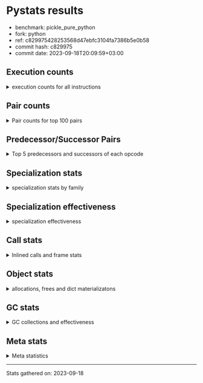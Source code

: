 
# Pystats results

- benchmark: pickle_pure_python
- fork: python
- ref: c829975428253568d47ebfc3104fa7386b5e0b58
- commit hash: c829975
- commit date: 2023-09-18T20:09:59+03:00

## Execution counts

<details>
<summary> execution counts for all instructions </summary>

|Name | Count | Self | Cumulative | Miss ratio | 
|---|---:|---:|---:|---:|
| LOAD_FAST | 241,095,780 | 24.9% | 24.9% |  |
| LOAD_ATTR_INSTANCE_VALUE | 82,560,000 | 8.5% | 33.4% |  |
| POP_JUMP_IF_FALSE | 56,832,000 | 5.9% | 39.2% |  |
| STORE_FAST | 48,695,340 | 5.0% | 44.3% |  |
| RESUME_CHECK | 41,529,720 | 4.3% | 48.6% |  |
| LOAD_GLOBAL_BUILTIN | 40,089,660 | 4.1% | 52.7% |  |
| LOAD_CONST | 35,520,000 | 3.7% | 56.3% |  |
| POP_TOP | 30,604,860 | 3.2% | 59.5% |  |
| RETURN_CONST | 26,304,000 | 2.7% | 62.2% |  |
| LOAD_GLOBAL_MODULE | 25,593,940 | 2.6% | 64.9% |  |
| COMPARE_OP_INT | 21,100,080 | 2.2% | 67.0% | 0.8% |
| LOAD_ATTR_METHOD_WITH_VALUES | 21,024,000 | 2.2% | 69.2% |  |
| CALL_PY_EXACT_ARGS | 19,602,240 | 2.0% | 71.2% | 4.9% |
| POP_JUMP_IF_NONE | 16,358,400 | 1.7% | 72.9% |  |
| LOAD_ATTR_METHOD_LAZY_DICT | 16,012,800 | 1.7% | 74.6% |  |
| TO_BOOL_ALWAYS_TRUE | 15,898,680 | 1.6% | 76.2% | 0.4% |
| RETURN_VALUE | 15,283,320 | 1.6% | 77.8% |  |
| LOAD_ATTR_METHOD_NO_DICT | 14,092,800 | 1.5% | 79.2% |  |
| CALL_BUILTIN_O | 13,670,400 | 1.4% | 80.6% |  |
| TO_BOOL_BOOL | 12,038,400 | 1.2% | 81.9% |  |
| PUSH_NULL | 10,963,500 | 1.1% | 83.0% |  |
| LOAD_ATTR_NONDESCRIPTOR_WITH_VALUES | 10,752,000 | 1.1% | 84.1% |  |
| CALL_BUILTIN_FAST | 10,617,600 | 1.1% | 85.2% |  |
| CALL_METHOD_DESCRIPTOR_FAST | 10,387,200 | 1.1% | 86.3% |  |
| POP_JUMP_IF_TRUE | 10,099,200 | 1.0% | 87.3% |  |
| CALL_BOUND_METHOD_EXACT_ARGS | 10,003,200 | 1.0% | 88.4% |  |
| CALL_METHOD_DESCRIPTOR_O | 9,964,800 | 1.0% | 89.4% |  |
| BINARY_OP | 9,352,920 | 1.0% | 90.4% |  |
| IS_OP | 9,196,800 | 0.9% | 91.3% |  |
| LOAD_FAST_LOAD_FAST | 8,908,800 | 0.9% | 92.2% |  |
| CALL_LEN | 7,680,000 | 0.8% | 93.0% |  |
| CALL | 6,223,640 | 0.6% | 93.7% |  |
| CALL_METHOD_DESCRIPTOR_NOARGS | 6,105,600 | 0.6% | 94.3% |  |
| CALL_PY_WITH_DEFAULTS | 5,952,000 | 0.6% | 94.9% |  |
| CALL_TYPE_1 | 4,588,800 | 0.5% | 95.4% |  |
| JUMP_FORWARD | 4,339,200 | 0.4% | 95.8% |  |
| CONTAINS_OP | 3,840,000 | 0.4% | 96.2% |  |
| BUILD_TUPLE | 3,820,860 | 0.4% | 96.6% |  |
| TO_BOOL_INT | 3,782,400 | 0.4% | 97.0% |  |
| STORE_SUBSCR_DICT | 3,782,400 | 0.4% | 97.4% |  |
| CALL_METHOD_DESCRIPTOR_FAST_WITH_KEYWORDS | 3,571,200 | 0.4% | 97.8% |  |
| EXTENDED_ARG | 3,552,000 | 0.4% | 98.1% |  |
| FOR_ITER_LIST | 3,283,200 | 0.3% | 98.5% |  |
| JUMP_BACKWARD | 3,191,040 | 0.3% | 98.8% |  |
| UNPACK_SEQUENCE_TWO_TUPLE | 2,553,600 | 0.3% | 99.1% |  |
| STORE_FAST_STORE_FAST | 2,553,600 | 0.3% | 99.3% |  |
| BINARY_SUBSCR_TUPLE_INT | 1,324,800 | 0.1% | 99.5% |  |
| COMPARE_OP | 1,028,960 | 0.1% | 99.6% |  |
| STORE_ATTR_INSTANCE_VALUE | 864,000 | 0.1% | 99.7% |  |
| COPY | 614,400 | 0.1% | 99.7% |  |
| SWAP | 556,800 | 0.1% | 99.8% |  |
| LOAD_ATTR | 403,680 | 0.0% | 99.8% |  |
| NOP | 230,460 | 0.0% | 99.8% |  |
| GET_ITER | 193,020 | 0.0% | 99.9% |  |
| LOAD_ATTR_MODULE | 192,220 | 0.0% | 99.9% |  |
| CALL_KW | 153,600 | 0.0% | 99.9% |  |
| CALL_BUILTIN_CLASS | 134,460 | 0.0% | 99.9% |  |
| CALL_ISINSTANCE | 115,200 | 0.0% | 99.9% |  |
| FOR_ITER_TUPLE | 99,840 | 0.0% | 99.9% |  |
| POP_JUMP_IF_NOT_NONE | 96,000 | 0.0% | 99.9% |  |
| TO_BOOL_NONE | 77,880 | 0.0% | 100.0% | 73.5% |
| INTERPRETER_EXIT | 76,800 | 0.0% | 100.0% |  |
| BUILD_MAP | 76,800 | 0.0% | 100.0% |  |
| EXIT_INIT_CHECK | 57,600 | 0.0% | 100.0% |  |
| COMPARE_OP_STR | 57,600 | 0.0% | 100.0% |  |
| CALL_ALLOC_AND_ENTER_INIT | 57,600 | 0.0% | 100.0% |  |
| TO_BOOL | 38,440 | 0.0% | 100.0% |  |
| BINARY_SUBSCR_LIST_INT | 38,400 | 0.0% | 100.0% |  |
| CALL_FUNCTION_EX | 19,320 | 0.0% | 100.0% |  |
| LOAD_FAST_CHECK | 19,200 | 0.0% | 100.0% |  |
| BINARY_SUBSCR_DICT | 19,200 | 0.0% | 100.0% |  |
| BINARY_OP_ADD_INT | 19,200 | 0.0% | 100.0% |  |
| FOR_ITER_RANGE | 1,020 | 0.0% | 100.0% |  |
| LOAD_DEREF | 180 | 0.0% | 100.0% |  |
| LOAD_GLOBAL | 160 | 0.0% | 100.0% |  |
| LOAD_ATTR_WITH_HINT | 60 | 0.0% | 100.0% |  |
| LIST_EXTEND | 60 | 0.0% | 100.0% |  |
| COPY_FREE_VARS | 60 | 0.0% | 100.0% |  |
| CALL_INTRINSIC_1 | 60 | 0.0% | 100.0% |  |
| BUILD_LIST | 60 | 0.0% | 100.0% |  |
| BINARY_OP_SUBTRACT_FLOAT | 60 | 0.0% | 100.0% |  |


</details>

## Pair counts

<details>
<summary> Pair counts for top 100 pairs </summary>

|Pair | Count | Self | Cumulative | 
|---|---:|---:|---:|
| LOAD_FAST LOAD_ATTR_INSTANCE_VALUE | 82,560,000 | 8.5% | 8.5% |
| STORE_FAST LOAD_FAST | 39,997,620 | 4.1% | 12.6% |
| POP_JUMP_IF_FALSE LOAD_FAST | 35,712,000 | 3.7% | 16.3% |
| RESUME_CHECK LOAD_FAST | 35,424,000 | 3.7% | 20.0% |
| LOAD_GLOBAL_BUILTIN LOAD_FAST | 30,720,060 | 3.2% | 23.1% |
| RETURN_CONST POP_TOP | 20,313,600 | 2.1% | 25.2% |
| CALL_PY_EXACT_ARGS RESUME_CHECK | 19,584,000 | 2.0% | 27.3% |
| LOAD_FAST POP_JUMP_IF_NONE | 16,358,400 | 1.7% | 28.9% |
| TO_BOOL_ALWAYS_TRUE POP_JUMP_IF_FALSE | 15,897,600 | 1.6% | 30.6% |
| LOAD_ATTR_INSTANCE_VALUE TO_BOOL_ALWAYS_TRUE | 15,897,600 | 1.6% | 32.2% |
| LOAD_FAST LOAD_ATTR_METHOD_WITH_VALUES | 15,014,400 | 1.5% | 33.8% |
| LOAD_ATTR_METHOD_WITH_VALUES LOAD_FAST | 15,014,400 | 1.5% | 35.3% |
| COMPARE_OP_INT POP_JUMP_IF_FALSE | 15,010,560 | 1.5% | 36.9% |
| LOAD_CONST COMPARE_OP_INT | 14,876,160 | 1.5% | 38.4% |
| LOAD_FAST CALL_BUILTIN_O | 13,593,600 | 1.4% | 39.8% |
| LOAD_FAST CALL_PY_EXACT_ARGS | 13,536,000 | 1.4% | 41.2% |
| LOAD_FAST LOAD_CONST | 13,420,800 | 1.4% | 42.6% |
| TO_BOOL_BOOL POP_JUMP_IF_FALSE | 11,731,200 | 1.2% | 43.8% |
| POP_JUMP_IF_NONE LOAD_FAST | 11,712,000 | 1.2% | 45.0% |
| LOAD_FAST PUSH_NULL | 10,752,000 | 1.1% | 46.1% |
| LOAD_FAST LOAD_ATTR_NONDESCRIPTOR_WITH_VALUES | 10,483,200 | 1.1% | 47.2% |
| POP_TOP RETURN_CONST | 10,406,400 | 1.1% | 48.3% |
| CALL_METHOD_DESCRIPTOR_FAST STORE_FAST | 10,387,200 | 1.1% | 49.3% |
| RETURN_VALUE POP_TOP | 10,080,000 | 1.0% | 50.4% |
| LOAD_ATTR_INSTANCE_VALUE LOAD_ATTR_METHOD_LAZY_DICT | 10,003,200 | 1.0% | 51.4% |
| CALL_BOUND_METHOD_EXACT_ARGS RESUME_CHECK | 10,003,200 | 1.0% | 52.4% |
| LOAD_FAST CALL_METHOD_DESCRIPTOR_O | 9,945,600 | 1.0% | 53.5% |
| LOAD_ATTR_METHOD_LAZY_DICT LOAD_FAST | 9,945,600 | 1.0% | 54.5% |
| CALL_METHOD_DESCRIPTOR_O RETURN_VALUE | 9,945,600 | 1.0% | 55.5% |
| POP_TOP LOAD_FAST | 9,251,520 | 1.0% | 56.5% |
| IS_OP POP_JUMP_IF_FALSE | 9,196,800 | 0.9% | 57.4% |
| STORE_FAST LOAD_GLOBAL_BUILTIN | 8,390,400 | 0.9% | 58.3% |
| POP_JUMP_IF_FALSE LOAD_GLOBAL_BUILTIN | 8,390,400 | 0.9% | 59.2% |
| LOAD_ATTR_INSTANCE_VALUE LOAD_CONST | 7,603,200 | 0.8% | 59.9% |
| CALL_LEN STORE_FAST | 7,564,800 | 0.8% | 60.7% |
| LOAD_CONST LOAD_FAST | 6,432,000 | 0.7% | 61.4% |
| LOAD_ATTR_INSTANCE_VALUE STORE_FAST | 6,182,400 | 0.6% | 62.0% |
| POP_JUMP_IF_TRUE LOAD_FAST | 6,105,600 | 0.6% | 62.7% |
| LOAD_ATTR_NONDESCRIPTOR_WITH_VALUES COMPARE_OP_INT | 6,086,400 | 0.6% | 63.3% |
| LOAD_FAST LOAD_ATTR_METHOD_LAZY_DICT | 6,009,600 | 0.6% | 63.9% |
| LOAD_ATTR_METHOD_LAZY_DICT CALL_METHOD_DESCRIPTOR_NOARGS | 6,009,600 | 0.6% | 64.5% |
| POP_JUMP_IF_FALSE RETURN_CONST | 5,971,200 | 0.6% | 65.1% |
| COMPARE_OP_INT POP_JUMP_IF_TRUE | 5,971,200 | 0.6% | 65.8% |
| LOAD_ATTR_INSTANCE_VALUE LOAD_ATTR_METHOD_WITH_VALUES | 5,952,000 | 0.6% | 66.4% |
| CALL_PY_WITH_DEFAULTS RESUME_CHECK | 5,952,000 | 0.6% | 67.0% |
| LOAD_FAST TO_BOOL_BOOL | 5,894,400 | 0.6% | 67.6% |
| CALL_METHOD_DESCRIPTOR_NOARGS LOAD_FAST | 5,894,400 | 0.6% | 68.2% |
| LOAD_ATTR_INSTANCE_VALUE TO_BOOL_BOOL | 5,875,200 | 0.6% | 68.8% |
| PUSH_NULL LOAD_FAST | 5,836,920 | 0.6% | 69.4% |
| RETURN_CONST STORE_FAST | 5,836,800 | 0.6% | 70.0% |
| RESUME_CHECK RETURN_CONST | 5,836,800 | 0.6% | 70.6% |
| LOAD_ATTR_METHOD_WITH_VALUES CALL_PY_WITH_DEFAULTS | 5,836,800 | 0.6% | 71.2% |
| LOAD_ATTR_METHOD_NO_DICT LOAD_GLOBAL_BUILTIN | 5,836,800 | 0.6% | 71.8% |
| LOAD_ATTR_INSTANCE_VALUE LOAD_ATTR_METHOD_NO_DICT | 5,836,800 | 0.6% | 72.4% |
| CALL_BUILTIN_O CALL_METHOD_DESCRIPTOR_FAST | 5,836,800 | 0.6% | 73.0% |
| LOAD_FAST CALL | 5,798,420 | 0.6% | 73.6% |
| CALL RESUME_CHECK | 5,798,400 | 0.6% | 74.2% |
| LOAD_FAST CALL_BUILTIN_FAST | 5,760,000 | 0.6% | 74.8% |
| LOAD_GLOBAL_MODULE LOAD_GLOBAL_MODULE | 5,740,880 | 0.6% | 75.4% |
| LOAD_GLOBAL_MODULE LOAD_CONST | 5,740,800 | 0.6% | 76.0% |
| CALL_BUILTIN_FAST BINARY_OP | 5,740,800 | 0.6% | 76.6% |
| POP_JUMP_IF_FALSE LOAD_GLOBAL_MODULE | 5,184,000 | 0.5% | 77.1% |
| LOAD_ATTR_INSTANCE_VALUE LOAD_FAST | 5,145,600 | 0.5% | 77.6% |
| RETURN_VALUE CALL_BOUND_METHOD_EXACT_ARGS | 5,088,000 | 0.5% | 78.2% |
| CALL_BUILTIN_FAST STORE_FAST | 4,780,800 | 0.5% | 78.7% |
| LOAD_FAST LOAD_GLOBAL_BUILTIN | 4,665,600 | 0.5% | 79.1% |
| LOAD_FAST LOAD_GLOBAL_MODULE | 4,646,400 | 0.5% | 79.6% |
| LOAD_ATTR_INSTANCE_VALUE LOAD_GLOBAL_MODULE | 4,608,000 | 0.5% | 80.1% |
| PUSH_NULL LOAD_FAST_LOAD_FAST | 4,588,800 | 0.5% | 80.6% |
| POP_JUMP_IF_NONE LOAD_GLOBAL_BUILTIN | 4,569,600 | 0.5% | 81.0% |
| LOAD_GLOBAL_MODULE IS_OP | 4,569,600 | 0.5% | 81.5% |
| LOAD_GLOBAL_MODULE CALL_BUILTIN_FAST | 4,569,600 | 0.5% | 82.0% |
| LOAD_CONST LOAD_GLOBAL_MODULE | 4,569,600 | 0.5% | 82.5% |
| LOAD_ATTR_METHOD_NO_DICT LOAD_FAST | 4,569,600 | 0.5% | 82.9% |
| LOAD_FAST_LOAD_FAST CALL_PY_EXACT_ARGS | 4,550,400 | 0.5% | 83.4% |
| LOAD_GLOBAL_BUILTIN STORE_FAST | 4,531,200 | 0.5% | 83.9% |
| LOAD_GLOBAL_BUILTIN IS_OP | 4,531,200 | 0.5% | 84.3% |
| LOAD_FAST CALL_TYPE_1 | 4,531,200 | 0.5% | 84.8% |
| LOAD_FAST CALL_METHOD_DESCRIPTOR_FAST | 4,531,200 | 0.5% | 85.3% |
| LOAD_ATTR_NONDESCRIPTOR_WITH_VALUES LOAD_ATTR_METHOD_NO_DICT | 4,531,200 | 0.5% | 85.7% |
| CALL_TYPE_1 STORE_FAST | 4,531,200 | 0.5% | 86.2% |
| BINARY_OP CALL_BOUND_METHOD_EXACT_ARGS | 4,377,600 | 0.5% | 86.7% |
| JUMP_FORWARD LOAD_FAST | 4,185,600 | 0.4% | 87.1% |
| POP_JUMP_IF_TRUE LOAD_GLOBAL_BUILTIN | 3,993,600 | 0.4% | 87.5% |
| LOAD_FAST CALL_LEN | 3,897,600 | 0.4% | 87.9% |
| CALL_BUILTIN_O LOAD_FAST | 3,840,000 | 0.4% | 88.3% |
| LOAD_FAST_LOAD_FAST BUILD_TUPLE | 3,801,600 | 0.4% | 88.7% |
| LOAD_ATTR_INSTANCE_VALUE CONTAINS_OP | 3,801,600 | 0.4% | 89.1% |
| TO_BOOL_INT POP_JUMP_IF_FALSE | 3,782,400 | 0.4% | 89.5% |
| STORE_SUBSCR_DICT RETURN_CONST | 3,782,400 | 0.4% | 89.9% |
| POP_TOP LOAD_FAST_LOAD_FAST | 3,782,400 | 0.4% | 90.3% |
| LOAD_GLOBAL_MODULE RETURN_VALUE | 3,782,400 | 0.4% | 90.6% |
| LOAD_ATTR_INSTANCE_VALUE TO_BOOL_INT | 3,782,400 | 0.4% | 91.0% |
| LOAD_ATTR_INSTANCE_VALUE LOAD_GLOBAL_BUILTIN | 3,782,400 | 0.4% | 91.4% |
| LOAD_ATTR_INSTANCE_VALUE CALL_LEN | 3,782,400 | 0.4% | 91.8% |
| CONTAINS_OP POP_JUMP_IF_TRUE | 3,782,400 | 0.4% | 92.2% |
| CALL_BUILTIN_O STORE_SUBSCR_DICT | 3,782,400 | 0.4% | 92.6% |
| BUILD_TUPLE LOAD_FAST | 3,782,400 | 0.4% | 93.0% |
| LOAD_CONST LOAD_CONST | 3,724,800 | 0.4% | 93.4% |
| LOAD_FAST LOAD_ATTR_METHOD_NO_DICT | 3,705,600 | 0.4% | 93.7% |


</details>

## Predecessor/Successor Pairs

<details>
<summary> Top 5 predecessors and successors of each opcode </summary>

### CACHE

<details>
<summary> Successors and predecessors for CACHE </summary>

|Predecessors | Count | Percentage | 
|---|---:|---:|

|Successors | Count | Percentage | 
|---|---:|---:|
| RESUME_CHECK | 76,800 | 100.0% |


</details>

### EXIT_INIT_CHECK

<details>
<summary> Successors and predecessors for EXIT_INIT_CHECK </summary>

|Predecessors | Count | Percentage | 
|---|---:|---:|
| RETURN_CONST | 57,600 | 100.0% |

|Successors | Count | Percentage | 
|---|---:|---:|
| RETURN_VALUE | 57,600 | 100.0% |


</details>

### GET_ITER

<details>
<summary> Successors and predecessors for GET_ITER </summary>

|Predecessors | Count | Percentage | 
|---|---:|---:|
| LOAD_FAST | 173,820 | 90.1% |
| CALL_METHOD_DESCRIPTOR_FAST_WITH_KEYWORDS | 19,200 | 9.9% |

|Successors | Count | Percentage | 
|---|---:|---:|
| FOR_ITER_LIST | 153,600 | 79.6% |
| FOR_ITER_TUPLE | 39,360 | 20.4% |
| FOR_ITER_RANGE | 60 | 0.0% |


</details>

### INTERPRETER_EXIT

<details>
<summary> Successors and predecessors for INTERPRETER_EXIT </summary>

|Predecessors | Count | Percentage | 
|---|---:|---:|
| RETURN_CONST | 76,800 | 100.0% |

|Successors | Count | Percentage | 
|---|---:|---:|


</details>

### NOP

<details>
<summary> Successors and predecessors for NOP </summary>

|Predecessors | Count | Percentage | 
|---|---:|---:|
| STORE_FAST | 153,600 | 66.6% |
| STORE_ATTR_INSTANCE_VALUE | 57,600 | 25.0% |
| POP_JUMP_IF_FALSE | 19,200 | 8.3% |
| POP_TOP | 60 | 0.0% |

|Successors | Count | Percentage | 
|---|---:|---:|
| LOAD_GLOBAL_BUILTIN | 153,600 | 66.6% |
| LOAD_FAST | 76,800 | 33.3% |
| LOAD_DEREF | 60 | 0.0% |


</details>

### POP_TOP

<details>
<summary> Successors and predecessors for POP_TOP </summary>

|Predecessors | Count | Percentage | 
|---|---:|---:|
| RETURN_CONST | 20,313,600 | 66.4% |
| RETURN_VALUE | 10,080,000 | 32.9% |
| CALL_BUILTIN_O | 115,200 | 0.4% |
| POP_JUMP_IF_FALSE | 57,600 | 0.2% |
| CALL_KW | 19,200 | 0.1% |

|Successors | Count | Percentage | 
|---|---:|---:|
| RETURN_CONST | 10,406,400 | 34.0% |
| LOAD_FAST | 9,251,520 | 30.2% |
| LOAD_FAST_LOAD_FAST | 3,782,400 | 12.4% |
| EXTENDED_ARG | 3,552,000 | 11.6% |
| JUMP_BACKWARD | 3,170,880 | 10.4% |


</details>

### PUSH_NULL

<details>
<summary> Successors and predecessors for PUSH_NULL </summary>

|Predecessors | Count | Percentage | 
|---|---:|---:|
| LOAD_FAST | 10,752,000 | 98.1% |
| LOAD_ATTR_MODULE | 172,960 | 1.6% |
| LOAD_ATTR | 38,420 | 0.4% |
| LOAD_DEREF | 120 | 0.0% |

|Successors | Count | Percentage | 
|---|---:|---:|
| LOAD_FAST | 5,836,920 | 53.2% |
| LOAD_FAST_LOAD_FAST | 4,588,800 | 41.9% |
| LOAD_GLOBAL_MODULE | 364,800 | 3.3% |
| CALL | 172,980 | 1.6% |


</details>

### RETURN_VALUE

<details>
<summary> Successors and predecessors for RETURN_VALUE </summary>

|Predecessors | Count | Percentage | 
|---|---:|---:|
| CALL_METHOD_DESCRIPTOR_O | 9,945,600 | 65.1% |
| LOAD_GLOBAL_MODULE | 3,782,400 | 24.7% |
| BINARY_OP | 1,305,600 | 8.5% |
| LOAD_FAST | 96,000 | 0.6% |
| EXIT_INIT_CHECK | 57,600 | 0.4% |

|Successors | Count | Percentage | 
|---|---:|---:|
| POP_TOP | 10,080,000 | 66.0% |
| CALL_BOUND_METHOD_EXACT_ARGS | 5,088,000 | 33.3% |
| LOAD_FAST | 57,600 | 0.4% |
| STORE_FAST | 38,400 | 0.3% |
| UNPACK_SEQUENCE_TWO_TUPLE | 19,200 | 0.1% |


</details>

### TO_BOOL

<details>
<summary> Successors and predecessors for TO_BOOL </summary>

|Predecessors | Count | Percentage | 
|---|---:|---:|
| LOAD_FAST | 38,400 | 99.9% |
| TO_BOOL | 40 | 0.1% |

|Successors | Count | Percentage | 
|---|---:|---:|
| POP_JUMP_IF_TRUE | 38,400 | 99.9% |
| TO_BOOL | 40 | 0.1% |


</details>

### BINARY_OP

<details>
<summary> Successors and predecessors for BINARY_OP </summary>

|Predecessors | Count | Percentage | 
|---|---:|---:|
| CALL_BUILTIN_FAST | 5,740,800 | 61.4% |
| LOAD_FAST | 3,590,420 | 38.4% |
| LOAD_CONST | 19,200 | 0.2% |
| BINARY_OP | 2,500 | 0.0% |

|Successors | Count | Percentage | 
|---|---:|---:|
| CALL_BOUND_METHOD_EXACT_ARGS | 4,377,600 | 46.8% |
| LOAD_FAST | 3,590,400 | 38.4% |
| RETURN_VALUE | 1,305,600 | 14.0% |
| CALL_BUILTIN_O | 57,600 | 0.6% |
| LOAD_CONST | 19,200 | 0.2% |


</details>

### BUILD_LIST

<details>
<summary> Successors and predecessors for BUILD_LIST </summary>

|Predecessors | Count | Percentage | 
|---|---:|---:|
| LOAD_FAST | 60 | 100.0% |

|Successors | Count | Percentage | 
|---|---:|---:|
| LOAD_DEREF | 60 | 100.0% |


</details>

### BUILD_MAP

<details>
<summary> Successors and predecessors for BUILD_MAP </summary>

|Predecessors | Count | Percentage | 
|---|---:|---:|
| STORE_ATTR_INSTANCE_VALUE | 57,600 | 75.0% |
| LOAD_FAST | 19,200 | 25.0% |

|Successors | Count | Percentage | 
|---|---:|---:|
| LOAD_FAST | 57,600 | 75.0% |
| CALL_FUNCTION_EX | 19,200 | 25.0% |


</details>

### BUILD_TUPLE

<details>
<summary> Successors and predecessors for BUILD_TUPLE </summary>

|Predecessors | Count | Percentage | 
|---|---:|---:|
| LOAD_FAST_LOAD_FAST | 3,801,600 | 99.5% |
| LOAD_FAST_CHECK | 19,200 | 0.5% |
| LOAD_GLOBAL_MODULE | 60 | 0.0% |

|Successors | Count | Percentage | 
|---|---:|---:|
| LOAD_FAST | 3,782,400 | 99.0% |
| RETURN_VALUE | 19,200 | 0.5% |
| CALL_BUILTIN_FAST | 19,200 | 0.5% |
| STORE_FAST | 60 | 0.0% |


</details>

### CALL

<details>
<summary> Successors and predecessors for CALL </summary>

|Predecessors | Count | Percentage | 
|---|---:|---:|
| LOAD_FAST | 5,798,420 | 93.2% |
| PUSH_NULL | 172,980 | 2.8% |
| LOAD_ATTR_NONDESCRIPTOR_WITH_VALUES | 134,400 | 2.2% |
| LOAD_FAST_LOAD_FAST | 57,600 | 0.9% |
| LOAD_ATTR_METHOD_LAZY_DICT | 57,600 | 0.9% |

|Successors | Count | Percentage | 
|---|---:|---:|
| RESUME_CHECK | 5,798,400 | 93.2% |
| LOAD_FAST | 172,860 | 2.8% |
| CALL_BUILTIN_CLASS | 134,420 | 2.2% |
| STORE_FAST | 115,260 | 1.9% |
| CALL | 2,640 | 0.0% |


</details>

### CALL_FUNCTION_EX

<details>
<summary> Successors and predecessors for CALL_FUNCTION_EX </summary>

|Predecessors | Count | Percentage | 
|---|---:|---:|
| BUILD_MAP | 19,200 | 99.4% |
| LOAD_FAST | 60 | 0.3% |
| CALL_INTRINSIC_1 | 60 | 0.3% |

|Successors | Count | Percentage | 
|---|---:|---:|
| POP_TOP | 19,200 | 99.4% |
| RESUME_CHECK | 60 | 0.3% |
| COPY_FREE_VARS | 60 | 0.3% |


</details>

### CALL_INTRINSIC_1

<details>
<summary> Successors and predecessors for CALL_INTRINSIC_1 </summary>

|Predecessors | Count | Percentage | 
|---|---:|---:|
| LIST_EXTEND | 60 | 100.0% |

|Successors | Count | Percentage | 
|---|---:|---:|
| CALL_FUNCTION_EX | 60 | 100.0% |


</details>

### CALL_KW

<details>
<summary> Successors and predecessors for CALL_KW </summary>

|Predecessors | Count | Percentage | 
|---|---:|---:|
| LOAD_CONST | 153,600 | 100.0% |

|Successors | Count | Percentage | 
|---|---:|---:|
| RESUME_CHECK | 57,600 | 37.5% |
| LOAD_ATTR_METHOD_WITH_VALUES | 57,600 | 37.5% |
| STORE_FAST | 19,200 | 12.5% |
| POP_TOP | 19,200 | 12.5% |


</details>

### COMPARE_OP

<details>
<summary> Successors and predecessors for COMPARE_OP </summary>

|Predecessors | Count | Percentage | 
|---|---:|---:|
| LOAD_CONST | 541,440 | 52.6% |
| COPY | 480,000 | 46.6% |
| COMPARE_OP | 4,400 | 0.4% |
| COMPARE_OP_INT | 3,120 | 0.3% |

|Successors | Count | Percentage | 
|---|---:|---:|
| POP_JUMP_IF_FALSE | 1,021,440 | 99.3% |
| COMPARE_OP | 4,400 | 0.4% |
| COMPARE_OP_INT | 3,120 | 0.3% |


</details>

### CONTAINS_OP

<details>
<summary> Successors and predecessors for CONTAINS_OP </summary>

|Predecessors | Count | Percentage | 
|---|---:|---:|
| LOAD_ATTR_INSTANCE_VALUE | 3,801,600 | 99.0% |
| LOAD_FAST | 38,400 | 1.0% |

|Successors | Count | Percentage | 
|---|---:|---:|
| POP_JUMP_IF_TRUE | 3,782,400 | 98.5% |
| POP_JUMP_IF_FALSE | 57,600 | 1.5% |


</details>

### COPY

<details>
<summary> Successors and predecessors for COPY </summary>

|Predecessors | Count | Percentage | 
|---|---:|---:|
| SWAP | 556,800 | 90.6% |
| LOAD_FAST | 57,600 | 9.4% |

|Successors | Count | Percentage | 
|---|---:|---:|
| COMPARE_OP | 480,000 | 78.1% |
| COMPARE_OP_INT | 76,800 | 12.5% |
| TO_BOOL_BOOL | 57,600 | 9.4% |


</details>

### COPY_FREE_VARS

<details>
<summary> Successors and predecessors for COPY_FREE_VARS </summary>

|Predecessors | Count | Percentage | 
|---|---:|---:|
| CALL_FUNCTION_EX | 60 | 100.0% |

|Successors | Count | Percentage | 
|---|---:|---:|
| RESUME_CHECK | 60 | 100.0% |


</details>

### EXTENDED_ARG

<details>
<summary> Successors and predecessors for EXTENDED_ARG </summary>

|Predecessors | Count | Percentage | 
|---|---:|---:|
| POP_TOP | 3,552,000 | 100.0% |

|Successors | Count | Percentage | 
|---|---:|---:|
| JUMP_FORWARD | 3,552,000 | 100.0% |


</details>

### IS_OP

<details>
<summary> Successors and predecessors for IS_OP </summary>

|Predecessors | Count | Percentage | 
|---|---:|---:|
| LOAD_GLOBAL_MODULE | 4,569,600 | 49.7% |
| LOAD_GLOBAL_BUILTIN | 4,531,200 | 49.3% |
| CALL_TYPE_1 | 57,600 | 0.6% |
| LOAD_FAST_LOAD_FAST | 38,400 | 0.4% |

|Successors | Count | Percentage | 
|---|---:|---:|
| POP_JUMP_IF_FALSE | 9,196,800 | 100.0% |


</details>

### JUMP_BACKWARD

<details>
<summary> Successors and predecessors for JUMP_BACKWARD </summary>

|Predecessors | Count | Percentage | 
|---|---:|---:|
| POP_TOP | 3,170,880 | 99.4% |
| STORE_FAST | 19,200 | 0.6% |
| FOR_ITER_TUPLE | 960 | 0.0% |

|Successors | Count | Percentage | 
|---|---:|---:|
| FOR_ITER_LIST | 3,129,600 | 98.1% |
| FOR_ITER_TUPLE | 60,480 | 1.9% |
| FOR_ITER_RANGE | 960 | 0.0% |


</details>

### JUMP_FORWARD

<details>
<summary> Successors and predecessors for JUMP_FORWARD </summary>

|Predecessors | Count | Percentage | 
|---|---:|---:|
| EXTENDED_ARG | 3,552,000 | 81.9% |
| POP_JUMP_IF_FALSE | 460,800 | 10.6% |
| POP_TOP | 307,200 | 7.1% |
| STORE_FAST | 19,200 | 0.4% |

|Successors | Count | Percentage | 
|---|---:|---:|
| LOAD_FAST | 4,185,600 | 96.5% |
| LOAD_FAST_LOAD_FAST | 134,400 | 3.1% |
| LOAD_GLOBAL_BUILTIN | 19,200 | 0.4% |


</details>

### LIST_EXTEND

<details>
<summary> Successors and predecessors for LIST_EXTEND </summary>

|Predecessors | Count | Percentage | 
|---|---:|---:|
| LOAD_DEREF | 60 | 100.0% |

|Successors | Count | Percentage | 
|---|---:|---:|
| CALL_INTRINSIC_1 | 60 | 100.0% |


</details>

### LOAD_ATTR

<details>
<summary> Successors and predecessors for LOAD_ATTR </summary>

|Predecessors | Count | Percentage | 
|---|---:|---:|
| LOAD_FAST | 268,840 | 66.6% |
| LOAD_ATTR_INSTANCE_VALUE | 115,200 | 28.5% |
| LOAD_GLOBAL_MODULE | 19,260 | 4.8% |
| LOAD_ATTR | 360 | 0.1% |
| LOAD_GLOBAL | 20 | 0.0% |

|Successors | Count | Percentage | 
|---|---:|---:|
| STORE_FAST | 192,000 | 47.6% |
| LOAD_FAST | 172,800 | 42.8% |
| PUSH_NULL | 38,420 | 9.5% |
| LOAD_ATTR | 360 | 0.1% |
| LOAD_ATTR_MODULE | 80 | 0.0% |


</details>

### LOAD_CONST

<details>
<summary> Successors and predecessors for LOAD_CONST </summary>

|Predecessors | Count | Percentage | 
|---|---:|---:|
| LOAD_FAST | 13,420,800 | 37.8% |
| LOAD_ATTR_INSTANCE_VALUE | 7,603,200 | 21.4% |
| LOAD_GLOBAL_MODULE | 5,740,800 | 16.2% |
| LOAD_CONST | 3,724,800 | 10.5% |
| LOAD_ATTR_METHOD_NO_DICT | 3,590,400 | 10.1% |

|Successors | Count | Percentage | 
|---|---:|---:|
| COMPARE_OP_INT | 14,876,160 | 41.9% |
| LOAD_FAST | 6,432,000 | 18.1% |
| LOAD_GLOBAL_MODULE | 4,569,600 | 12.9% |
| LOAD_CONST | 3,724,800 | 10.5% |
| CALL_METHOD_DESCRIPTOR_FAST_WITH_KEYWORDS | 3,571,200 | 10.1% |


</details>

### LOAD_DEREF

<details>
<summary> Successors and predecessors for LOAD_DEREF </summary>

|Predecessors | Count | Percentage | 
|---|---:|---:|
| RESUME_CHECK | 60 | 33.3% |
| NOP | 60 | 33.3% |
| BUILD_LIST | 60 | 33.3% |

|Successors | Count | Percentage | 
|---|---:|---:|
| PUSH_NULL | 120 | 66.7% |
| LIST_EXTEND | 60 | 33.3% |


</details>

### LOAD_FAST

<details>
<summary> Successors and predecessors for LOAD_FAST </summary>

|Predecessors | Count | Percentage | 
|---|---:|---:|
| STORE_FAST | 39,997,620 | 16.6% |
| POP_JUMP_IF_FALSE | 35,712,000 | 14.8% |
| RESUME_CHECK | 35,424,000 | 14.7% |
| LOAD_GLOBAL_BUILTIN | 30,720,060 | 12.7% |
| LOAD_ATTR_METHOD_WITH_VALUES | 15,014,400 | 6.2% |

|Successors | Count | Percentage | 
|---|---:|---:|
| LOAD_ATTR_INSTANCE_VALUE | 82,560,000 | 34.2% |
| POP_JUMP_IF_NONE | 16,358,400 | 6.8% |
| LOAD_ATTR_METHOD_WITH_VALUES | 15,014,400 | 6.2% |
| CALL_BUILTIN_O | 13,593,600 | 5.6% |
| CALL_PY_EXACT_ARGS | 13,536,000 | 5.6% |


</details>

### LOAD_FAST_CHECK

<details>
<summary> Successors and predecessors for LOAD_FAST_CHECK </summary>

|Predecessors | Count | Percentage | 
|---|---:|---:|
| LOAD_FAST | 19,200 | 100.0% |

|Successors | Count | Percentage | 
|---|---:|---:|
| BUILD_TUPLE | 19,200 | 100.0% |


</details>

### LOAD_FAST_LOAD_FAST

<details>
<summary> Successors and predecessors for LOAD_FAST_LOAD_FAST </summary>

|Predecessors | Count | Percentage | 
|---|---:|---:|
| PUSH_NULL | 4,588,800 | 51.5% |
| POP_TOP | 3,782,400 | 42.5% |
| LOAD_GLOBAL_MODULE | 230,400 | 2.6% |
| JUMP_FORWARD | 134,400 | 1.5% |
| RESUME_CHECK | 57,600 | 0.6% |

|Successors | Count | Percentage | 
|---|---:|---:|
| CALL_PY_EXACT_ARGS | 4,550,400 | 51.1% |
| BUILD_TUPLE | 3,801,600 | 42.7% |
| LOAD_ATTR_NONDESCRIPTOR_WITH_VALUES | 268,800 | 3.0% |
| STORE_ATTR_INSTANCE_VALUE | 115,200 | 1.3% |
| LOAD_FAST | 57,600 | 0.6% |


</details>

### LOAD_GLOBAL

<details>
<summary> Successors and predecessors for LOAD_GLOBAL </summary>

|Predecessors | Count | Percentage | 
|---|---:|---:|
| STORE_FAST | 40 | 25.0% |
| RETURN_VALUE | 40 | 25.0% |
| LOAD_GLOBAL_MODULE | 40 | 25.0% |
| RESUME_CHECK | 20 | 12.5% |
| FOR_ITER_RANGE | 20 | 12.5% |

|Successors | Count | Percentage | 
|---|---:|---:|
| LOAD_GLOBAL_MODULE | 120 | 75.0% |
| LOAD_GLOBAL_BUILTIN | 20 | 12.5% |
| LOAD_ATTR | 20 | 12.5% |


</details>

### POP_JUMP_IF_FALSE

<details>
<summary> Successors and predecessors for POP_JUMP_IF_FALSE </summary>

|Predecessors | Count | Percentage | 
|---|---:|---:|
| TO_BOOL_ALWAYS_TRUE | 15,897,600 | 28.0% |
| COMPARE_OP_INT | 15,010,560 | 26.4% |
| TO_BOOL_BOOL | 11,731,200 | 20.6% |
| IS_OP | 9,196,800 | 16.2% |
| TO_BOOL_INT | 3,782,400 | 6.7% |

|Successors | Count | Percentage | 
|---|---:|---:|
| LOAD_FAST | 35,712,000 | 62.8% |
| LOAD_GLOBAL_BUILTIN | 8,390,400 | 14.8% |
| RETURN_CONST | 5,971,200 | 10.5% |
| LOAD_GLOBAL_MODULE | 5,184,000 | 9.1% |
| LOAD_CONST | 1,036,800 | 1.8% |


</details>

### POP_JUMP_IF_NONE

<details>
<summary> Successors and predecessors for POP_JUMP_IF_NONE </summary>

|Predecessors | Count | Percentage | 
|---|---:|---:|
| LOAD_FAST | 16,358,400 | 100.0% |

|Successors | Count | Percentage | 
|---|---:|---:|
| LOAD_FAST | 11,712,000 | 71.6% |
| LOAD_GLOBAL_BUILTIN | 4,569,600 | 27.9% |
| LOAD_FAST_LOAD_FAST | 57,600 | 0.4% |
| RETURN_CONST | 19,200 | 0.1% |


</details>

### POP_JUMP_IF_NOT_NONE

<details>
<summary> Successors and predecessors for POP_JUMP_IF_NOT_NONE </summary>

|Predecessors | Count | Percentage | 
|---|---:|---:|
| LOAD_FAST | 96,000 | 100.0% |

|Successors | Count | Percentage | 
|---|---:|---:|
| LOAD_FAST | 57,600 | 60.0% |
| LOAD_GLOBAL_MODULE | 19,200 | 20.0% |
| LOAD_GLOBAL_BUILTIN | 19,200 | 20.0% |


</details>

### POP_JUMP_IF_TRUE

<details>
<summary> Successors and predecessors for POP_JUMP_IF_TRUE </summary>

|Predecessors | Count | Percentage | 
|---|---:|---:|
| COMPARE_OP_INT | 5,971,200 | 59.1% |
| CONTAINS_OP | 3,782,400 | 37.5% |
| TO_BOOL_BOOL | 307,200 | 3.0% |
| TO_BOOL | 38,400 | 0.4% |

|Successors | Count | Percentage | 
|---|---:|---:|
| LOAD_FAST | 6,105,600 | 60.5% |
| LOAD_GLOBAL_BUILTIN | 3,993,600 | 39.5% |


</details>

### RETURN_CONST

<details>
<summary> Successors and predecessors for RETURN_CONST </summary>

|Predecessors | Count | Percentage | 
|---|---:|---:|
| POP_TOP | 10,406,400 | 39.6% |
| POP_JUMP_IF_FALSE | 5,971,200 | 22.7% |
| RESUME_CHECK | 5,836,800 | 22.2% |
| STORE_SUBSCR_DICT | 3,782,400 | 14.4% |
| STORE_ATTR_INSTANCE_VALUE | 288,000 | 1.1% |

|Successors | Count | Percentage | 
|---|---:|---:|
| POP_TOP | 20,313,600 | 77.2% |
| STORE_FAST | 5,836,800 | 22.2% |
| INTERPRETER_EXIT | 76,800 | 0.3% |
| EXIT_INIT_CHECK | 57,600 | 0.2% |
| RETURN_VALUE | 19,200 | 0.1% |


</details>

### STORE_FAST

<details>
<summary> Successors and predecessors for STORE_FAST </summary>

|Predecessors | Count | Percentage | 
|---|---:|---:|
| CALL_METHOD_DESCRIPTOR_FAST | 10,387,200 | 21.3% |
| CALL_LEN | 7,564,800 | 15.5% |
| LOAD_ATTR_INSTANCE_VALUE | 6,182,400 | 12.7% |
| RETURN_CONST | 5,836,800 | 12.0% |
| CALL_BUILTIN_FAST | 4,780,800 | 9.8% |

|Successors | Count | Percentage | 
|---|---:|---:|
| LOAD_FAST | 39,997,620 | 82.1% |
| LOAD_GLOBAL_BUILTIN | 8,390,400 | 17.2% |
| NOP | 153,600 | 0.3% |
| LOAD_GLOBAL_MODULE | 76,880 | 0.2% |
| LOAD_FAST_LOAD_FAST | 19,200 | 0.0% |


</details>

### STORE_FAST_STORE_FAST

<details>
<summary> Successors and predecessors for STORE_FAST_STORE_FAST </summary>

|Predecessors | Count | Percentage | 
|---|---:|---:|
| UNPACK_SEQUENCE_TWO_TUPLE | 2,553,600 | 100.0% |

|Successors | Count | Percentage | 
|---|---:|---:|
| LOAD_FAST | 2,534,400 | 99.2% |
| LOAD_FAST_LOAD_FAST | 19,200 | 0.8% |


</details>

### SWAP

<details>
<summary> Successors and predecessors for SWAP </summary>

|Predecessors | Count | Percentage | 
|---|---:|---:|
| LOAD_FAST | 556,800 | 100.0% |

|Successors | Count | Percentage | 
|---|---:|---:|
| COPY | 556,800 | 100.0% |


</details>

### BINARY_OP_ADD_INT

<details>
<summary> Successors and predecessors for BINARY_OP_ADD_INT </summary>

|Predecessors | Count | Percentage | 
|---|---:|---:|
| LOAD_CONST | 19,200 | 100.0% |

|Successors | Count | Percentage | 
|---|---:|---:|
| STORE_FAST | 19,200 | 100.0% |


</details>

### BINARY_OP_SUBTRACT_FLOAT

<details>
<summary> Successors and predecessors for BINARY_OP_SUBTRACT_FLOAT </summary>

|Predecessors | Count | Percentage | 
|---|---:|---:|
| LOAD_FAST | 40 | 66.7% |
| BINARY_OP | 20 | 33.3% |

|Successors | Count | Percentage | 
|---|---:|---:|
| RETURN_VALUE | 60 | 100.0% |


</details>

### BINARY_SUBSCR_DICT

<details>
<summary> Successors and predecessors for BINARY_SUBSCR_DICT </summary>

|Predecessors | Count | Percentage | 
|---|---:|---:|
| LOAD_FAST | 19,200 | 100.0% |

|Successors | Count | Percentage | 
|---|---:|---:|
| STORE_FAST | 19,200 | 100.0% |


</details>

### BINARY_SUBSCR_LIST_INT

<details>
<summary> Successors and predecessors for BINARY_SUBSCR_LIST_INT </summary>

|Predecessors | Count | Percentage | 
|---|---:|---:|
| LOAD_FAST | 38,400 | 100.0% |

|Successors | Count | Percentage | 
|---|---:|---:|
| CALL_BOUND_METHOD_EXACT_ARGS | 38,400 | 100.0% |


</details>

### BINARY_SUBSCR_TUPLE_INT

<details>
<summary> Successors and predecessors for BINARY_SUBSCR_TUPLE_INT </summary>

|Predecessors | Count | Percentage | 
|---|---:|---:|
| LOAD_CONST | 1,324,800 | 100.0% |

|Successors | Count | Percentage | 
|---|---:|---:|
| CALL_PY_EXACT_ARGS | 1,305,600 | 98.6% |
| STORE_FAST | 19,200 | 1.4% |


</details>

### CALL_ALLOC_AND_ENTER_INIT

<details>
<summary> Successors and predecessors for CALL_ALLOC_AND_ENTER_INIT </summary>

|Predecessors | Count | Percentage | 
|---|---:|---:|
| LOAD_ATTR_INSTANCE_VALUE | 57,600 | 100.0% |

|Successors | Count | Percentage | 
|---|---:|---:|
| RESUME_CHECK | 57,600 | 100.0% |


</details>

### CALL_BOUND_METHOD_EXACT_ARGS

<details>
<summary> Successors and predecessors for CALL_BOUND_METHOD_EXACT_ARGS </summary>

|Predecessors | Count | Percentage | 
|---|---:|---:|
| RETURN_VALUE | 5,088,000 | 50.9% |
| BINARY_OP | 4,377,600 | 43.8% |
| LOAD_GLOBAL_MODULE | 499,200 | 5.0% |
| BINARY_SUBSCR_LIST_INT | 38,400 | 0.4% |

|Successors | Count | Percentage | 
|---|---:|---:|
| RESUME_CHECK | 10,003,200 | 100.0% |


</details>

### CALL_BUILTIN_CLASS

<details>
<summary> Successors and predecessors for CALL_BUILTIN_CLASS </summary>

|Predecessors | Count | Percentage | 
|---|---:|---:|
| CALL | 134,420 | 100.0% |
| LOAD_FAST | 40 | 0.0% |

|Successors | Count | Percentage | 
|---|---:|---:|
| STORE_FAST | 134,460 | 100.0% |


</details>

### CALL_BUILTIN_FAST

<details>
<summary> Successors and predecessors for CALL_BUILTIN_FAST </summary>

|Predecessors | Count | Percentage | 
|---|---:|---:|
| LOAD_FAST | 5,760,000 | 54.2% |
| LOAD_GLOBAL_MODULE | 4,569,600 | 43.0% |
| LOAD_CONST | 115,200 | 1.1% |
| LOAD_ATTR_INSTANCE_VALUE | 57,600 | 0.5% |
| CALL_LEN | 57,600 | 0.5% |

|Successors | Count | Percentage | 
|---|---:|---:|
| BINARY_OP | 5,740,800 | 54.1% |
| STORE_FAST | 4,780,800 | 45.0% |
| TO_BOOL_BOOL | 76,800 | 0.7% |
| LOAD_ATTR_METHOD_NO_DICT | 19,200 | 0.2% |


</details>

### CALL_BUILTIN_O

<details>
<summary> Successors and predecessors for CALL_BUILTIN_O </summary>

|Predecessors | Count | Percentage | 
|---|---:|---:|
| LOAD_FAST | 13,593,600 | 99.4% |
| BINARY_OP | 57,600 | 0.4% |
| LOAD_ATTR_INSTANCE_VALUE | 19,200 | 0.1% |

|Successors | Count | Percentage | 
|---|---:|---:|
| CALL_METHOD_DESCRIPTOR_FAST | 5,836,800 | 42.7% |
| LOAD_FAST | 3,840,000 | 28.1% |
| STORE_SUBSCR_DICT | 3,782,400 | 27.7% |
| POP_TOP | 115,200 | 0.8% |
| RETURN_VALUE | 57,600 | 0.4% |


</details>

### CALL_ISINSTANCE

<details>
<summary> Successors and predecessors for CALL_ISINSTANCE </summary>

|Predecessors | Count | Percentage | 
|---|---:|---:|
| LOAD_GLOBAL_MODULE | 57,600 | 50.0% |
| LOAD_GLOBAL_BUILTIN | 57,600 | 50.0% |

|Successors | Count | Percentage | 
|---|---:|---:|
| TO_BOOL_BOOL | 115,200 | 100.0% |


</details>

### CALL_LEN

<details>
<summary> Successors and predecessors for CALL_LEN </summary>

|Predecessors | Count | Percentage | 
|---|---:|---:|
| LOAD_FAST | 3,897,600 | 50.7% |
| LOAD_ATTR_INSTANCE_VALUE | 3,782,400 | 49.2% |

|Successors | Count | Percentage | 
|---|---:|---:|
| STORE_FAST | 7,564,800 | 98.5% |
| LOAD_FAST | 57,600 | 0.8% |
| CALL_BUILTIN_FAST | 57,600 | 0.8% |


</details>

### CALL_METHOD_DESCRIPTOR_FAST

<details>
<summary> Successors and predecessors for CALL_METHOD_DESCRIPTOR_FAST </summary>

|Predecessors | Count | Percentage | 
|---|---:|---:|
| CALL_BUILTIN_O | 5,836,800 | 56.2% |
| LOAD_FAST | 4,531,200 | 43.6% |
| LOAD_GLOBAL_MODULE | 19,200 | 0.2% |

|Successors | Count | Percentage | 
|---|---:|---:|
| STORE_FAST | 10,387,200 | 100.0% |


</details>

### CALL_METHOD_DESCRIPTOR_FAST_WITH_KEYWORDS

<details>
<summary> Successors and predecessors for CALL_METHOD_DESCRIPTOR_FAST_WITH_KEYWORDS </summary>

|Predecessors | Count | Percentage | 
|---|---:|---:|
| LOAD_CONST | 3,571,200 | 100.0% |

|Successors | Count | Percentage | 
|---|---:|---:|
| STORE_FAST | 3,552,000 | 99.5% |
| GET_ITER | 19,200 | 0.5% |


</details>

### CALL_METHOD_DESCRIPTOR_NOARGS

<details>
<summary> Successors and predecessors for CALL_METHOD_DESCRIPTOR_NOARGS </summary>

|Predecessors | Count | Percentage | 
|---|---:|---:|
| LOAD_ATTR_METHOD_LAZY_DICT | 6,009,600 | 98.4% |
| LOAD_ATTR_METHOD_NO_DICT | 96,000 | 1.6% |

|Successors | Count | Percentage | 
|---|---:|---:|
| LOAD_FAST | 5,894,400 | 96.5% |
| LOAD_CONST | 76,800 | 1.3% |
| CALL_PY_EXACT_ARGS | 76,800 | 1.3% |
| STORE_FAST | 57,600 | 0.9% |


</details>

### CALL_METHOD_DESCRIPTOR_O

<details>
<summary> Successors and predecessors for CALL_METHOD_DESCRIPTOR_O </summary>

|Predecessors | Count | Percentage | 
|---|---:|---:|
| LOAD_FAST | 9,945,600 | 99.8% |
| LOAD_CONST | 19,200 | 0.2% |

|Successors | Count | Percentage | 
|---|---:|---:|
| RETURN_VALUE | 9,945,600 | 99.8% |
| LOAD_CONST | 19,200 | 0.2% |


</details>

### CALL_PY_EXACT_ARGS

<details>
<summary> Successors and predecessors for CALL_PY_EXACT_ARGS </summary>

|Predecessors | Count | Percentage | 
|---|---:|---:|
| LOAD_FAST | 13,536,000 | 69.1% |
| LOAD_FAST_LOAD_FAST | 4,550,400 | 23.2% |
| BINARY_SUBSCR_TUPLE_INT | 1,305,600 | 6.7% |
| LOAD_ATTR_METHOD_WITH_VALUES | 115,200 | 0.6% |
| CALL_METHOD_DESCRIPTOR_NOARGS | 76,800 | 0.4% |

|Successors | Count | Percentage | 
|---|---:|---:|
| RESUME_CHECK | 19,584,000 | 99.9% |
| CALL_PY_EXACT_ARGS | 18,240 | 0.1% |


</details>

### CALL_PY_WITH_DEFAULTS

<details>
<summary> Successors and predecessors for CALL_PY_WITH_DEFAULTS </summary>

|Predecessors | Count | Percentage | 
|---|---:|---:|
| LOAD_ATTR_METHOD_WITH_VALUES | 5,836,800 | 98.1% |
| LOAD_FAST | 115,200 | 1.9% |

|Successors | Count | Percentage | 
|---|---:|---:|
| RESUME_CHECK | 5,952,000 | 100.0% |


</details>

### CALL_TYPE_1

<details>
<summary> Successors and predecessors for CALL_TYPE_1 </summary>

|Predecessors | Count | Percentage | 
|---|---:|---:|
| LOAD_FAST | 4,531,200 | 98.7% |
| LOAD_CONST | 38,400 | 0.8% |
| LOAD_GLOBAL_BUILTIN | 19,200 | 0.4% |

|Successors | Count | Percentage | 
|---|---:|---:|
| STORE_FAST | 4,531,200 | 98.7% |
| IS_OP | 57,600 | 1.3% |


</details>

### COMPARE_OP_INT

<details>
<summary> Successors and predecessors for COMPARE_OP_INT </summary>

|Predecessors | Count | Percentage | 
|---|---:|---:|
| LOAD_CONST | 14,876,160 | 70.5% |
| LOAD_ATTR_NONDESCRIPTOR_WITH_VALUES | 6,086,400 | 28.8% |
| COPY | 76,800 | 0.4% |
| LOAD_GLOBAL_MODULE | 57,600 | 0.3% |
| COMPARE_OP | 3,120 | 0.0% |

|Successors | Count | Percentage | 
|---|---:|---:|
| POP_JUMP_IF_FALSE | 15,010,560 | 71.1% |
| POP_JUMP_IF_TRUE | 5,971,200 | 28.3% |
| LOAD_FAST | 115,200 | 0.5% |
| COMPARE_OP | 3,120 | 0.0% |


</details>

### COMPARE_OP_STR

<details>
<summary> Successors and predecessors for COMPARE_OP_STR </summary>

|Predecessors | Count | Percentage | 
|---|---:|---:|
| LOAD_CONST | 57,600 | 100.0% |

|Successors | Count | Percentage | 
|---|---:|---:|
| POP_JUMP_IF_FALSE | 57,600 | 100.0% |


</details>

### FOR_ITER_LIST

<details>
<summary> Successors and predecessors for FOR_ITER_LIST </summary>

|Predecessors | Count | Percentage | 
|---|---:|---:|
| JUMP_BACKWARD | 3,129,600 | 95.3% |
| GET_ITER | 153,600 | 4.7% |

|Successors | Count | Percentage | 
|---|---:|---:|
| UNPACK_SEQUENCE_TWO_TUPLE | 2,534,400 | 77.2% |
| STORE_FAST | 595,200 | 18.1% |
| LOAD_FAST | 153,600 | 4.7% |


</details>

### FOR_ITER_RANGE

<details>
<summary> Successors and predecessors for FOR_ITER_RANGE </summary>

|Predecessors | Count | Percentage | 
|---|---:|---:|
| JUMP_BACKWARD | 960 | 94.1% |
| GET_ITER | 60 | 5.9% |

|Successors | Count | Percentage | 
|---|---:|---:|
| STORE_FAST | 960 | 94.1% |
| LOAD_GLOBAL_MODULE | 40 | 3.9% |
| LOAD_GLOBAL | 20 | 2.0% |


</details>

### FOR_ITER_TUPLE

<details>
<summary> Successors and predecessors for FOR_ITER_TUPLE </summary>

|Predecessors | Count | Percentage | 
|---|---:|---:|
| JUMP_BACKWARD | 60,480 | 60.6% |
| GET_ITER | 39,360 | 39.4% |

|Successors | Count | Percentage | 
|---|---:|---:|
| STORE_FAST | 60,480 | 60.6% |
| LOAD_GLOBAL_BUILTIN | 38,400 | 38.5% |
| JUMP_BACKWARD | 960 | 1.0% |


</details>

### LOAD_ATTR_INSTANCE_VALUE

<details>
<summary> Successors and predecessors for LOAD_ATTR_INSTANCE_VALUE </summary>

|Predecessors | Count | Percentage | 
|---|---:|---:|
| LOAD_FAST | 82,560,000 | 100.0% |

|Successors | Count | Percentage | 
|---|---:|---:|
| TO_BOOL_ALWAYS_TRUE | 15,897,600 | 19.3% |
| LOAD_ATTR_METHOD_LAZY_DICT | 10,003,200 | 12.1% |
| LOAD_CONST | 7,603,200 | 9.2% |
| STORE_FAST | 6,182,400 | 7.5% |
| LOAD_ATTR_METHOD_WITH_VALUES | 5,952,000 | 7.2% |


</details>

### LOAD_ATTR_METHOD_LAZY_DICT

<details>
<summary> Successors and predecessors for LOAD_ATTR_METHOD_LAZY_DICT </summary>

|Predecessors | Count | Percentage | 
|---|---:|---:|
| LOAD_ATTR_INSTANCE_VALUE | 10,003,200 | 62.5% |
| LOAD_FAST | 6,009,600 | 37.5% |

|Successors | Count | Percentage | 
|---|---:|---:|
| LOAD_FAST | 9,945,600 | 62.1% |
| CALL_METHOD_DESCRIPTOR_NOARGS | 6,009,600 | 37.5% |
| CALL | 57,600 | 0.4% |


</details>

### LOAD_ATTR_METHOD_NO_DICT

<details>
<summary> Successors and predecessors for LOAD_ATTR_METHOD_NO_DICT </summary>

|Predecessors | Count | Percentage | 
|---|---:|---:|
| LOAD_ATTR_INSTANCE_VALUE | 5,836,800 | 41.4% |
| LOAD_ATTR_NONDESCRIPTOR_WITH_VALUES | 4,531,200 | 32.2% |
| LOAD_FAST | 3,705,600 | 26.3% |
| CALL_BUILTIN_FAST | 19,200 | 0.1% |

|Successors | Count | Percentage | 
|---|---:|---:|
| LOAD_GLOBAL_BUILTIN | 5,836,800 | 41.4% |
| LOAD_FAST | 4,569,600 | 32.4% |
| LOAD_CONST | 3,590,400 | 25.5% |
| CALL_METHOD_DESCRIPTOR_NOARGS | 96,000 | 0.7% |


</details>

### LOAD_ATTR_METHOD_WITH_VALUES

<details>
<summary> Successors and predecessors for LOAD_ATTR_METHOD_WITH_VALUES </summary>

|Predecessors | Count | Percentage | 
|---|---:|---:|
| LOAD_FAST | 15,014,400 | 71.4% |
| LOAD_ATTR_INSTANCE_VALUE | 5,952,000 | 28.3% |
| CALL_KW | 57,600 | 0.3% |

|Successors | Count | Percentage | 
|---|---:|---:|
| LOAD_FAST | 15,014,400 | 71.4% |
| CALL_PY_WITH_DEFAULTS | 5,836,800 | 27.8% |
| CALL_PY_EXACT_ARGS | 115,200 | 0.5% |
| LOAD_CONST | 57,600 | 0.3% |


</details>

### LOAD_ATTR_MODULE

<details>
<summary> Successors and predecessors for LOAD_ATTR_MODULE </summary>

|Predecessors | Count | Percentage | 
|---|---:|---:|
| LOAD_GLOBAL_MODULE | 192,100 | 99.9% |
| LOAD_ATTR | 80 | 0.0% |
| LOAD_FAST | 40 | 0.0% |

|Successors | Count | Percentage | 
|---|---:|---:|
| PUSH_NULL | 172,960 | 90.0% |
| LOAD_FAST | 19,200 | 10.0% |
| STORE_FAST | 60 | 0.0% |


</details>

### LOAD_ATTR_NONDESCRIPTOR_WITH_VALUES

<details>
<summary> Successors and predecessors for LOAD_ATTR_NONDESCRIPTOR_WITH_VALUES </summary>

|Predecessors | Count | Percentage | 
|---|---:|---:|
| LOAD_FAST | 10,483,200 | 97.5% |
| LOAD_FAST_LOAD_FAST | 268,800 | 2.5% |

|Successors | Count | Percentage | 
|---|---:|---:|
| COMPARE_OP_INT | 6,086,400 | 56.6% |
| LOAD_ATTR_METHOD_NO_DICT | 4,531,200 | 42.1% |
| CALL | 134,400 | 1.2% |


</details>

### LOAD_ATTR_WITH_HINT

<details>
<summary> Successors and predecessors for LOAD_ATTR_WITH_HINT </summary>

|Predecessors | Count | Percentage | 
|---|---:|---:|
| LOAD_FAST | 40 | 66.7% |
| LOAD_ATTR | 20 | 33.3% |

|Successors | Count | Percentage | 
|---|---:|---:|
| STORE_FAST | 60 | 100.0% |


</details>

### LOAD_GLOBAL_BUILTIN

<details>
<summary> Successors and predecessors for LOAD_GLOBAL_BUILTIN </summary>

|Predecessors | Count | Percentage | 
|---|---:|---:|
| STORE_FAST | 8,390,400 | 20.9% |
| POP_JUMP_IF_FALSE | 8,390,400 | 20.9% |
| LOAD_ATTR_METHOD_NO_DICT | 5,836,800 | 14.6% |
| LOAD_FAST | 4,665,600 | 11.6% |
| POP_JUMP_IF_NONE | 4,569,600 | 11.4% |

|Successors | Count | Percentage | 
|---|---:|---:|
| LOAD_FAST | 30,720,060 | 76.6% |
| STORE_FAST | 4,531,200 | 11.3% |
| IS_OP | 4,531,200 | 11.3% |
| LOAD_GLOBAL_MODULE | 134,400 | 0.3% |
| CALL_ISINSTANCE | 57,600 | 0.1% |


</details>

### LOAD_GLOBAL_MODULE

<details>
<summary> Successors and predecessors for LOAD_GLOBAL_MODULE </summary>

|Predecessors | Count | Percentage | 
|---|---:|---:|
| LOAD_GLOBAL_MODULE | 5,740,880 | 22.4% |
| POP_JUMP_IF_FALSE | 5,184,000 | 20.3% |
| LOAD_FAST | 4,646,400 | 18.2% |
| LOAD_ATTR_INSTANCE_VALUE | 4,608,000 | 18.0% |
| LOAD_CONST | 4,569,600 | 17.9% |

|Successors | Count | Percentage | 
|---|---:|---:|
| LOAD_GLOBAL_MODULE | 5,740,880 | 22.4% |
| LOAD_CONST | 5,740,800 | 22.4% |
| IS_OP | 4,569,600 | 17.9% |
| CALL_BUILTIN_FAST | 4,569,600 | 17.9% |
| RETURN_VALUE | 3,782,400 | 14.8% |


</details>

### RESUME_CHECK

<details>
<summary> Successors and predecessors for RESUME_CHECK </summary>

|Predecessors | Count | Percentage | 
|---|---:|---:|
| CALL_PY_EXACT_ARGS | 19,584,000 | 47.2% |
| CALL_BOUND_METHOD_EXACT_ARGS | 10,003,200 | 24.1% |
| CALL_PY_WITH_DEFAULTS | 5,952,000 | 14.3% |
| CALL | 5,798,400 | 14.0% |
| CACHE | 76,800 | 0.2% |

|Successors | Count | Percentage | 
|---|---:|---:|
| LOAD_FAST | 35,424,000 | 85.3% |
| RETURN_CONST | 5,836,800 | 14.1% |
| LOAD_GLOBAL_MODULE | 115,200 | 0.3% |
| LOAD_GLOBAL_BUILTIN | 96,040 | 0.2% |
| LOAD_FAST_LOAD_FAST | 57,600 | 0.1% |


</details>

### STORE_ATTR_INSTANCE_VALUE

<details>
<summary> Successors and predecessors for STORE_ATTR_INSTANCE_VALUE </summary>

|Predecessors | Count | Percentage | 
|---|---:|---:|
| LOAD_FAST | 748,800 | 86.7% |
| LOAD_FAST_LOAD_FAST | 115,200 | 13.3% |

|Successors | Count | Percentage | 
|---|---:|---:|
| RETURN_CONST | 288,000 | 33.3% |
| LOAD_FAST | 230,400 | 26.7% |
| LOAD_CONST | 115,200 | 13.3% |
| NOP | 57,600 | 6.7% |
| LOAD_GLOBAL_MODULE | 57,600 | 6.7% |


</details>

### STORE_SUBSCR_DICT

<details>
<summary> Successors and predecessors for STORE_SUBSCR_DICT </summary>

|Predecessors | Count | Percentage | 
|---|---:|---:|
| CALL_BUILTIN_O | 3,782,400 | 100.0% |

|Successors | Count | Percentage | 
|---|---:|---:|
| RETURN_CONST | 3,782,400 | 100.0% |


</details>

### TO_BOOL_ALWAYS_TRUE

<details>
<summary> Successors and predecessors for TO_BOOL_ALWAYS_TRUE </summary>

|Predecessors | Count | Percentage | 
|---|---:|---:|
| LOAD_ATTR_INSTANCE_VALUE | 15,897,600 | 100.0% |
| TO_BOOL_NONE | 1,080 | 0.0% |

|Successors | Count | Percentage | 
|---|---:|---:|
| POP_JUMP_IF_FALSE | 15,897,600 | 100.0% |
| TO_BOOL_NONE | 1,080 | 0.0% |


</details>

### TO_BOOL_BOOL

<details>
<summary> Successors and predecessors for TO_BOOL_BOOL </summary>

|Predecessors | Count | Percentage | 
|---|---:|---:|
| LOAD_FAST | 5,894,400 | 49.0% |
| LOAD_ATTR_INSTANCE_VALUE | 5,875,200 | 48.8% |
| CALL_ISINSTANCE | 115,200 | 1.0% |
| CALL_BUILTIN_FAST | 76,800 | 0.6% |
| COPY | 57,600 | 0.5% |

|Successors | Count | Percentage | 
|---|---:|---:|
| POP_JUMP_IF_FALSE | 11,731,200 | 97.4% |
| POP_JUMP_IF_TRUE | 307,200 | 2.6% |


</details>

### TO_BOOL_INT

<details>
<summary> Successors and predecessors for TO_BOOL_INT </summary>

|Predecessors | Count | Percentage | 
|---|---:|---:|
| LOAD_ATTR_INSTANCE_VALUE | 3,782,400 | 100.0% |

|Successors | Count | Percentage | 
|---|---:|---:|
| POP_JUMP_IF_FALSE | 3,782,400 | 100.0% |


</details>

### TO_BOOL_NONE

<details>
<summary> Successors and predecessors for TO_BOOL_NONE </summary>

|Predecessors | Count | Percentage | 
|---|---:|---:|
| LOAD_ATTR_INSTANCE_VALUE | 57,600 | 74.0% |
| LOAD_FAST | 19,200 | 24.7% |
| TO_BOOL_ALWAYS_TRUE | 1,080 | 1.4% |

|Successors | Count | Percentage | 
|---|---:|---:|
| POP_JUMP_IF_FALSE | 76,800 | 98.6% |
| TO_BOOL_ALWAYS_TRUE | 1,080 | 1.4% |


</details>

### UNPACK_SEQUENCE_TWO_TUPLE

<details>
<summary> Successors and predecessors for UNPACK_SEQUENCE_TWO_TUPLE </summary>

|Predecessors | Count | Percentage | 
|---|---:|---:|
| FOR_ITER_LIST | 2,534,400 | 99.2% |
| RETURN_VALUE | 19,200 | 0.8% |

|Successors | Count | Percentage | 
|---|---:|---:|
| STORE_FAST_STORE_FAST | 2,553,600 | 100.0% |


</details>


</details>

## Specialization stats

<details>
<summary> specialization stats by family </summary>

### BINARY_SUBSCR

<details>
<summary> specialization stats for BINARY_SUBSCR family </summary>

|Kind | Count | Ratio | 
|---|---|---|
|          hit |      1382400 | 100.0% |


</details>

### STORE_SUBSCR

<details>
<summary> specialization stats for STORE_SUBSCR family </summary>

|Kind | Count | Ratio | 
|---|---|---|
|          hit |      3782400 | 100.0% |


</details>

### TO_BOOL

<details>
<summary> specialization stats for TO_BOOL family </summary>

|Kind | Count | Ratio | 
|---|---|---|
| specialization.deferred |        38400 | 0.1% |
| specialization.deopt |         2160 | 0.0% |
|          hit |     31682880 | 99.5% |
|         miss |       114480 | 0.4% |

#### Specialization attempts

| | Count | Ratio | 
|---|---:|---:|
| Success | 2,160 | 98.2% |
| Failure | 40 | 1.8% |

|Failure kind | Count | Ratio | 
|---|---:|---:|
| tuple | 40 | 100.0% |


</details>

### BINARY_OP

<details>
<summary> specialization stats for BINARY_OP family </summary>

|Kind | Count | Ratio | 
|---|---|---|
| specialization.deferred |      9350400 | 99.8% |
|          hit |        19260 | 0.2% |

#### Specialization attempts

| | Count | Ratio | 
|---|---:|---:|
| Success | 20 | 0.8% |
| Failure | 2,500 | 99.2% |

|Failure kind | Count | Ratio | 
|---|---:|---:|
| add other | 2,460 | 98.4% |
| rshift | 40 | 1.6% |


</details>

### CALL

<details>
<summary> specialization stats for CALL family </summary>

|Kind | Count | Ratio | 
|---|---|---|
| specialization.deferred |      6220980 | 5.2% |
| specialization.deopt |        18240 | 0.0% |
|          hit |    111486780 | 93.9% |
|         miss |       966720 | 0.8% |

#### Specialization attempts

| | Count | Ratio | 
|---|---:|---:|
| Success | 18,260 | 87.4% |
| Failure | 2,640 | 12.6% |

|Failure kind | Count | Ratio | 
|---|---:|---:|
| bound method | 1,500 | 56.8% |
| code complex parameters | 800 | 30.3% |
| class no vectorcall | 240 | 9.1% |
| cfunc noargs | 60 | 2.3% |
| meth descr method fastcall keywords | 40 | 1.5% |


</details>

### COMPARE_OP

<details>
<summary> specialization stats for COMPARE_OP family </summary>

|Kind | Count | Ratio | 
|---|---|---|
| specialization.deferred |      1021440 | 4.6% |
| specialization.deopt |         3120 | 0.0% |
|          hit |     20993760 | 94.6% |
|         miss |       163920 | 0.7% |

#### Specialization attempts

| | Count | Ratio | 
|---|---:|---:|
| Success | 3,120 | 29.3% |
| Failure | 7,520 | 70.7% |

|Failure kind | Count | Ratio | 
|---|---:|---:|
| big int | 7,520 | 100.0% |


</details>

### FOR_ITER

<details>
<summary> specialization stats for FOR_ITER family </summary>

|Kind | Count | Ratio | 
|---|---|---|
|          hit |      3384060 | 100.0% |


</details>

### JUMP_BACKWARD

<details>
<summary> specialization stats for JUMP_BACKWARD family </summary>

|Kind | Count | Ratio | 
|---|---|---|


</details>

### LOAD_ATTR

<details>
<summary> specialization stats for LOAD_ATTR family </summary>

|Kind | Count | Ratio | 
|---|---|---|
| specialization.deferred |       403220 | 0.3% |
|          hit |    144633880 | 99.7% |

#### Specialization attempts

| | Count | Ratio | 
|---|---:|---:|
| Success | 100 | 21.7% |
| Failure | 360 | 78.3% |

|Failure kind | Count | Ratio | 
|---|---:|---:|
| method | 360 | 100.0% |


</details>

### LOAD_GLOBAL

<details>
<summary> specialization stats for LOAD_GLOBAL family </summary>

|Kind | Count | Ratio | 
|---|---|---|
| specialization.deferred |           20 | 0.0% |
|          hit |     65683600 | 100.0% |

#### Specialization attempts

| | Count | Ratio | 
|---|---:|---:|
| Success | 140 | 100.0% |
| Failure | 0 | 0.0% |

|Failure kind | Count | Ratio | 
|---|---:|---:|


</details>

### POP_JUMP_IF_FALSE

<details>
<summary> specialization stats for POP_JUMP_IF_FALSE family </summary>

|Kind | Count | Ratio | 
|---|---|---|


</details>

### POP_JUMP_IF_NONE

<details>
<summary> specialization stats for POP_JUMP_IF_NONE family </summary>

|Kind | Count | Ratio | 
|---|---|---|


</details>

### POP_JUMP_IF_NOT_NONE

<details>
<summary> specialization stats for POP_JUMP_IF_NOT_NONE family </summary>

|Kind | Count | Ratio | 
|---|---|---|


</details>

### POP_JUMP_IF_TRUE

<details>
<summary> specialization stats for POP_JUMP_IF_TRUE family </summary>

|Kind | Count | Ratio | 
|---|---|---|


</details>

### STORE_ATTR

<details>
<summary> specialization stats for STORE_ATTR family </summary>

|Kind | Count | Ratio | 
|---|---|---|
|          hit |       864000 | 100.0% |


</details>

### UNPACK_SEQUENCE

<details>
<summary> specialization stats for UNPACK_SEQUENCE family </summary>

|Kind | Count | Ratio | 
|---|---|---|
|          hit |      2553600 | 100.0% |


</details>


</details>

## Specialization effectiveness

<details>
<summary> specialization effectiveness </summary>

|Instructions | Count | Ratio | 
|---|---:|---:|
| Basic | 446,676,480 | 46.1% |
| Not specialized | 104,869,560 | 10.8% |
| Specialized | 417,993,140 | 43.1% |

### Deferred by instruction

<details>
<summary> deferred by instruction </summary>

|Name | Count | Ratio | 
|---|---:|---:|
| BINARY_OP | 9,350,400 | 54.9% |
| CALL | 6,220,980 | 36.5% |
| COMPARE_OP | 1,021,440 | 6.0% |
| LOAD_ATTR | 403,220 | 2.4% |
| TO_BOOL | 38,400 | 0.2% |
| LOAD_GLOBAL | 20 | 0.0% |
| UNPACK_SEQUENCE_TWO_TUPLE | 0 | 0.0% |
| UNPACK_SEQUENCE | 0 | 0.0% |
| TO_BOOL_NONE | 0 | 0.0% |
| TO_BOOL_INT | 0 | 0.0% |


</details>

### Misses by instruction

<details>
<summary> misses by instruction </summary>

|Name | Count | Ratio | 
|---|---:|---:|
| CALL_PY_EXACT_ARGS | 966,720 | 77.6% |
| COMPARE_OP_INT | 163,920 | 13.2% |
| TO_BOOL_NONE | 57,240 | 4.6% |
| TO_BOOL_ALWAYS_TRUE | 57,240 | 4.6% |
| UNPACK_SEQUENCE_TWO_TUPLE | 0 | 0.0% |
| TO_BOOL_INT | 0 | 0.0% |
| TO_BOOL_BOOL | 0 | 0.0% |
| SWAP | 0 | 0.0% |
| STORE_SUBSCR_DICT | 0 | 0.0% |
| STORE_FAST_STORE_FAST | 0 | 0.0% |


</details>


</details>

## Call stats

<details>
<summary> Inlined calls and frame stats </summary>

| | Count | Ratio | 
|---|---:|---:|
| Calls to PyEval_EvalDefault | 76,800 | 0.2% |
| Calls to Python functions inlined | 41,452,920 | 99.8% |
| Calls via PyEval_EvalFrame (total) | 76,800 | 0.2% |
| Calls via PyEval_EvalFrame (vector) | 76,800 | 0.2% |
| Calls via PyEval_EvalFrame (generator) | 0 | 0.0% |
| Calls via PyEval_EvalFrame (legacy) | 0 | 0.0% |
| Calls via PyEval_EvalFrame (function vectorcall) | 76,800 | 0.2% |
| Calls via PyEval_EvalFrame (build class) | 0 | 0.0% |
| Calls via PyEval_EvalFrame (slot) | 0 | 0.0% |
| Calls via PyEval_EvalFrame (function ex) | 120 | 0.0% |
| Calls via PyEval_EvalFrame (api) | 0 | 0.0% |
| Calls via PyEval_EvalFrame (method) | 0 | 0.0% |
| Frames pushed | 41,587,320 | 100.1% |
| Frame objects created | 0 | 0.0% |


</details>

## Object stats

<details>
<summary> allocations, frees and dict materializatons </summary>

| | Count | Ratio | 
|---|---:|---:|
| Allocations from freelist | 6,969,840 | 17.2% |
| Frees to freelist | 6,969,840 |  |
| Allocations | 33,639,600 | 82.8% |
| Allocations to 512 bytes | 33,505,200 | 82.5% |
| Allocations to 4 kbytes | 115,200 | 0.3% |
| Allocations over 4 kbytes | 19,200 | 0.0% |
| Frees | 33,638,899 |  |
| New values | 57,600 |  |
| Interpreter increfs | 460,670,920 | 90.6% |
| Interpreter decrefs | 497,978,640 | 90.8% |
| Increfs | 47,540,985 | 9.4% |
| Decrefs | 50,189,144 | 9.2% |
| Materialize dict (on request) | 0 | 0.0% |
| Materialize dict (new key) | 0 | 0.0% |
| Materialize dict (too big) | 0 | 0.0% |
| Materialize dict (str subclass) | 0 | 0.0% |
| Dematerialize dict | 0 | 0.0% |
| Method cache hits | 5,030,354 |  |
| Method cache misses | 19,646 |  |
| Method cache collisions | 25,432 |  |
| Method cache dunder hits | 358,974 |  |
| Method cache dunder misses | 5,826 |  |


</details>

## GC stats

<details>
<summary> GC collections and effectiveness </summary>

|Generation | Collections | Objects collected | Object visits | 
|---:|---:|---:|---:|
| 0 | 0 | 0 | 0 |
| 1 | 0 | 0 | 0 |
| 2 | 0 | 0 | 0 |


</details>

## Meta stats

<details>
<summary> Meta statistics </summary>

| | Count | 
|---|---:|
| Number of data files | 20 |


</details>

---
Stats gathered on: 2023-09-18
